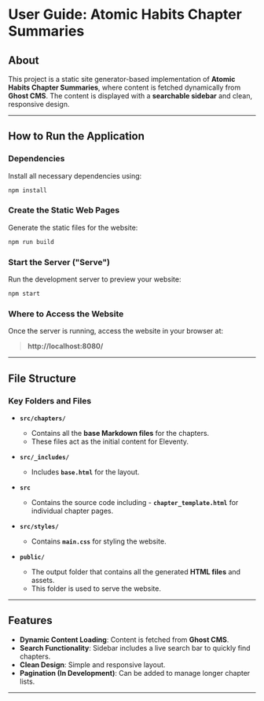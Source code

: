 # User Guide: Atomic Habits Chapter Summaries

## About

This project is a static site generator-based implementation of **Atomic Habits Chapter Summaries**, where content is fetched dynamically from **Ghost CMS**. The content is displayed with a **searchable sidebar** and clean, responsive design.

---

## How to Run the Application

### Dependencies

Install all necessary dependencies using:

```bash
npm install
```

### Create the Static Web Pages

Generate the static files for the website:

```bash
npm run build
```

### Start the Server ("Serve")

Run the development server to preview your website:

```bash
npm start
```

### Where to Access the Website

Once the server is running, access the website in your browser at:

> **http://localhost:8080/**

---

## File Structure

### Key Folders and Files

- **`src/chapters/`**
  - Contains all the **base Markdown files** for the chapters.
  - These files act as the initial content for Eleventy.

- **`src/_includes/`**
  - Includes **`base.html`** for the layout.

- **`src`**
  - Contains the source code including - **`chapter_template.html`** for individual chapter pages.

- **`src/styles/`**
  - Contains **`main.css`** for styling the website.

- **`public/`**
  - The output folder that contains all the generated **HTML files** and assets.
  - This folder is used to serve the website.

---

## Features

- **Dynamic Content Loading**: Content is fetched from **Ghost CMS**.
- **Search Functionality**: Sidebar includes a live search bar to quickly find chapters.
- **Clean Design**: Simple and responsive layout.
- **Pagination (In Development)**: Can be added to manage longer chapter lists.

---
